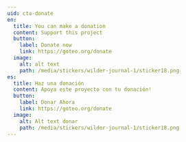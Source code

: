 ```yaml
---
uid: cta-donate
en:
  title: You can make a donation
  content: Support this project
  button:
    label: Donate now
    link: https://goteo.org/donate
  image:
    alt: alt text
    path: /media/stickers/wilder-journal-1/sticker18.png
es:
  title: Haz una donación
  content: Apoya este proyecto con tu donación!
  button:
    label: Donar Ahora
    link: https://goteo.org/donate
  image:
    alt: Alt text donar
    path: /media/stickers/wilder-journal-1/sticker18.png
---
```

